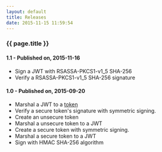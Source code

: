```yaml
---
layout: default
title: Releases
date: 2015-11-15 11:59:54
---
```


### {{ page.title }} ###

#### 1.1 - Published on, 2015-11-16 ####
 - Sign a JWT with RSASSA-PKCS1-v1_5 SHA-256
 - Verify a RSASSA-PKCS1-v1_5 SHA-256 signature

#### 1.0 - Published on, 2015-09-20 ####
 - Marshal a JWT to a [token](https://github.com/RootServices/jwt/blob/development/src/main/java/org/rootservices/jwt/entity/jwt/Token.java)
 - Verify a secure token's signature with symmetric signing.
 - Create an unsecure token
 - Marshal a unsecure token to a JWT
 - Create a secure token with symmetric signing.
 - Marshal a secure token to a JWT
 - Sign with HMAC SHA-256 algorithm